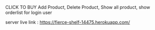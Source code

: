 CLICK TO BUY
 Add Product, Delete Product, Show all product, show orderlist for login user
 
 server live link : https://fierce-shelf-14475.herokuapp.com/

